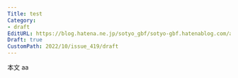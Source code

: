 ```yaml
---
Title: test
Category:
- draft
EditURL: https://blog.hatena.ne.jp/sotyo_gbf/sotyo-gbf.hatenablog.com/atom/entry/4207112889928818978
Draft: true
CustomPath: 2022/10/issue_419/draft
---
```


本文
aa

